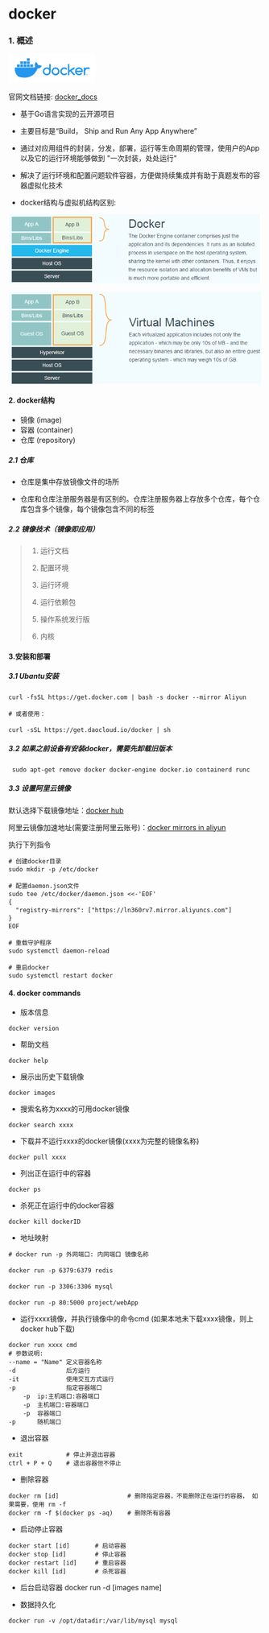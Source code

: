 # docker

### 1. 概述
![alt dockerIcon](img/dockericon.png)

官网文档链接: [docker_docs](https://docs.docker.com/get-started/)

*  基于Go语言实现的云开源项目

*  主要目标是“Build， Ship and Run Any App Anywhere”

*  通过对应用组件的封装，分发，部署，运行等生命周期的管理，使用户的App以及它的运行环境能够做到 "一次封装，处处运行"

*  解决了运行环境和配置问题软件容器，方便做持续集成并有助于真题发布的容器虚拟化技术

*  docker结构与虚拟机结构区别:

![alt docker](img/Docker.png)

![alt virtual machines](img/virtualMachines.png)

#### 2. docker结构
* 镜像 (image)
* 容器 (container)
* 仓库 (repository)

##### 2.1 仓库
* 仓库是集中存放镜像文件的场所

* 仓库和仓库注册服务器是有区别的。仓库注册服务器上存放多个仓库，每个仓库包含多个镜像，每个镜像包含不同的标签


##### 2.2 镜像技术（镜像即应用）
> 1. 运行文档
>
> 2. 配置环境
>
> 3. 运行环境
>
> 4. 运行依赖包
>
> 5. 操作系统发行版
>
> 6. 内核
    
#### 3.安装和部署

##### 3.1 Ubantu安装
```shell script
curl -fsSL https://get.docker.com | bash -s docker --mirror Aliyun

# 或者使用：

curl -sSL https://get.daocloud.io/docker | sh
```

##### 3.2 如果之前设备有安装docker，需要先卸载旧版本
```shell script
 sudo apt-get remove docker docker-engine docker.io containerd runc
```

##### 3.3 设置阿里云镜像
    
默认选择下载镜像地址：[docker hub](https://hub.docker.com/)

阿里云镜像加速地址(需要注册阿里云账号)：[docker mirrors in aliyun](https://cr.console.aliyun.com/cn-hangzhou/instances/mirrors)

执行下列指令
```shell script
# 创建docker目录
sudo mkdir -p /etc/docker

# 配置daemon.json文件
sudo tee /etc/docker/daemon.json <<-'EOF'
{
  "registry-mirrors": ["https://ln360rv7.mirror.aliyuncs.com"]
}
EOF

# 重载守护程序
sudo systemctl daemon-reload

# 重启docker
sudo systemctl restart docker
```

#### 4. docker commands

* 版本信息
```shell script
docker version
```

* 帮助文档
```shell script
docker help
```

* 展示出历史下载镜像
```shell script
docker images
```

* 搜索名称为xxxx的可用docker镜像
```shell script
docker search xxxx
```

* 下载并不运行xxxx的docker镜像(xxxx为完整的镜像名称)
```shell script
docker pull xxxx
```


* 列出正在运行中的容器
```shell script
docker ps
```
 
* 杀死正在运行中的docker容器
```shell script
docker kill dockerID
```

* 地址映射
```shell script
# docker run -p 外网端口: 内网端口 镜像名称

docker run -p 6379:6379 redis

docker run -p 3306:3306 mysql

docker run -p 80:5000 project/webApp
```

* 运行xxxx镜像，并执行镜像中的命令cmd (如果本地未下载xxxx镜像，则上docker hub下载)
```shell script
docker run xxxx cmd
# 参数说明:
--name = "Name" 定义容器名称
-d              后方运行
-it             使用交互方式运行
-p              指定容器端口
    -p  ip:主机端口:容器端口
    -p  主机端口:容器端口
    -p  容器端口
-p      随机端口
```

* 退出容器
```
exit            # 停止并退出容器
ctrl + P + Q    # 退出容器但不停止
```

* 删除容器
```
docker rm [id]                   # 删除指定容器，不能删除正在运行的容器， 如果需要，使用 rm -f
docker rm -f $(docker ps -aq)    # 删除所有容器
```

* 启动停止容器
```
docker start [id]       # 启动容器
docker stop [id]        # 停止容器
docker restart [id]     # 重启容器
docker kill [id]        # 杀死容器
```

* 后台启动容器
docker run -d [images name]

* 数据持久化
```shell script
docker run -v /opt/datadir:/var/lib/mysql mysql
```
